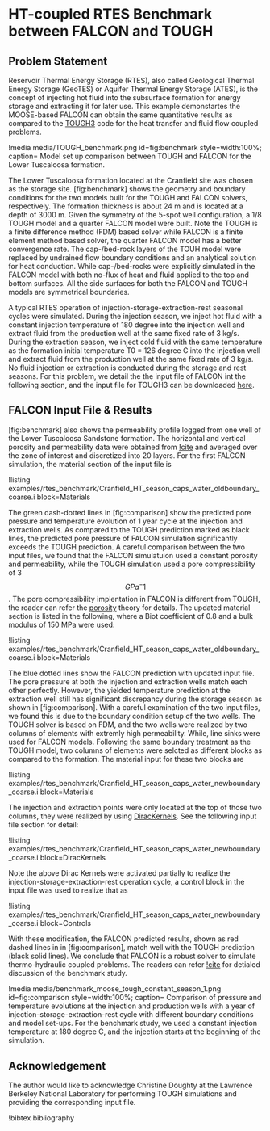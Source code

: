 # HT-coupled RTES Benchmark between FALCON and TOUGH

## Problem Statement

Reservoir Thermal Energy Storage (RTES), also called Geological Thermal Energy Storage (GeoTES) or Aquifer Thermal Energy Storage (ATES), is the concept of injecting hot fluid into the subsurface formation for energy storage and extracting it for later use. This example demonstartes the MOOSE-based FALCON can obtain the same quantitative results as compared to the [TOUGH3](https://tough.lbl.gov/software/new-release-tough3/) code for the heat transfer and fluid flow coupled problems. 

!media media/TOUGH_benchmark.png
  id=fig:benchmark
  style=width:100%;
  caption= Model set up comparison between TOUGH and FALCON for the Lower Tuscaloosa formation.

The Lower Tuscaloosa formation located at the Cranfield site was chosen as the storage site. [fig:benchmark] shows the geometry and boundary conditions for the two models built for the TOUGH and FALCON solvers, respectively. The formation thickness is about 24 m and is located at a depth of 3000 m.  Given the symmetry of the 5-spot well configuration, a 1/8 TOUGH model and a quarter FALCON model were built. Note the TOUGH is a finite difference method (FDM) based solver while FALCON is a finite element method based solver, the quarter FALCON model has a better convergence rate. The cap-/bed-rock layers of the TOUH model were replaced by undrained flow boundary conditions and an analytical solution for heat conduction. While cap-/bed-rocks were explicitly simulated in the FALCON model with both no-flux of heat and fluid applied to the top and bottom surfaces. All the side surfaces for both the FALCON and TOUGH models are symmetrical boundaries. 

A typical RTES operation of injection-storage-extraction-rest seasonal cycles were simulated. During the injection season, we inject hot fluid with a constant injection temperature of 180 degree  into the injection well and extract fluid from the production well at the same fixed rate of 3 kg/s. During the extraction season, we inject cold fluid with the same temperature as the formation initial temperature T0 = 126 degree C into the injection well and extract fluid from the production well at the same fixed rate of 3 kg/s. No fluid injection or extraction is conducted during the storage and rest seasons. For this problem, we detail the the input file of FALCON int the following section, and the input file for TOUGH3 can be downloaded [here](examples/rtes_benchmark/tough.inp). 

## FALCON Input File & Results

[fig:benchmark] also shows the permeability profile logged from one well of the Lower Tuscaloosa Sandstone formation. The horizontal and vertical porosity and permeability data were obtained from [!cite](doughty2013modeling) and averaged over the zone of interest and discretized into 20 layers. For the first FALCON simulation, the material section of the input file is

!listing examples/rtes_benchmark/Cranfield_HT_season_caps_water_oldboundary_coarse.i block=Materials

The green dash-dotted lines in [fig:comparison] show the predicted pore pressure and temperature evolution of 1 year cycle at the injection and extraction wells. As compared to the TOUGH prediction marked as black lines, the predicted pore pressure of FALCON simulation significantly exceeds the TOUGH prediction. A careful comparison between the two input files, we found that the FALCON simulatuion used a constant porosity and permeability, while the TOUGH simulation used a pore compressibility of 3 $$GPa^-1$$. The pore compressibility implentation in FALCON is different from TOUGH, the reader can refer the [porosity](https://mooseframework.inl.gov/modules/porous_flow/porosity.html) theory for details. The updated material section is listed in the following, where a Biot coefficient of 0.8 and a bulk modulus of 150 MPa were used:

!listing examples/rtes_benchmark/Cranfield_HT_season_caps_water_oldboundary_coarse.i block=Materials

The blue dotted lines show the FALCON prediction with updated input file. The pore pressure at both the injection and extraction wells match each other perfectly. However, the yielded temperature prediction at the extraction well still has significant discrepancy during the storage season as shown in [fig:comparison]. With a careful examination of the two input files, we found this is due to the boundary condition setup of the two wells. The TOUGH solver is based on FDM, and the two wells were realized by two columns of elements with extremly high permeability. While, line sinks were used for FALCON models. Following the same boundary treatment as the TOUGH model, two columns of elements were selcted as different blocks as compared to the formation. The material input for these two blocks are 

!listing examples/rtes_benchmark/Cranfield_HT_season_caps_water_newboundary_coarse.i block=Materials

The injection and extraction points were only located at the top of those two columns, they were realized by using [DiracKernels](https://mooseframework.inl.gov/modules/porous_flow/sinks.html). See the following input file section for detail:

!listing examples/rtes_benchmark/Cranfield_HT_season_caps_water_newboundary_coarse.i block=DiracKernels

Note the above Dirac Kernels were activated partially to realize the injection-storage-extraction-rest operation cycle, a control block in the input file was used to realize that as

!listing examples/rtes_benchmark/Cranfield_HT_season_caps_water_newboundary_coarse.i block=Controls

With these modification, the FALCON predicted results, shown as red dashed lines in in [fig:comparison], match well with the TOUGH prediction (black solid lines). We conclude that FALCON is a robust solver to simulate thermo-hydraulic coupled problems. The readers can refer [!cite](jin2022influence) for detialed discussion of the benchmark study.

!media media/benchmark_moose_tough_constant_season_1.png
  id=fig:comparison
  style=width:100%;
  caption= Comparison of pressure and temperature evolutions at the injection and production wells with a year of injection-storage-extraction-rest cycle with different boundary conditions and model set-ups. For the benchmark study, we used a constant injection temperature at 180 degree C, and the injection starts at the beginning of the simulation.

## Acknowledgement

The author would like to acknowledge Christine Doughty at the Lawrence Berkeley National Laboratory for performing TOUGH simulations and providing the corresponding input file.

!bibtex bibliography




